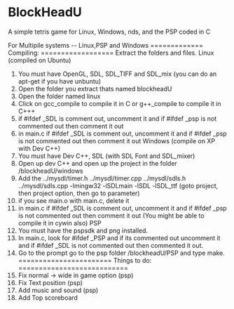 # BlockHeadU
A simple tetris game for Linux, Windows, nds, and the PSP coded in C

For Multipile systems -- Linux,PSP and Windows
============= Compiling: ==================
Extract the folders and files.
Linux (compiled on Ubuntu)
1. You must have OpenGL, SDL, SDL_TIFF and SDL_mix (you can do an apt-get if you have unbuntu)
2. Open the folder you extract thats named blockheadU
3. Open the folder named linux 
4. Click on gcc_compile to compile it in C or g++_compile to compile it in C+++
5. if #ifdef _SDL is comment out, uncomment it and if #ifdef _psp is not commented out then comment it out
6. in main.c if #ifdef _SDL is comment out, uncomment it and if #ifdef _psp is not commented out then comment it out
Windows (compile on XP with Dev C++)
1. You must have Dev C++, SDL (with SDL Font and SDL_mixer)
2. Open up dev C++ and open up the project in the folder /blockheadU/windows
3. Add the ../mysdl/timer.h ../mysdl/timer.cpp ../mysdl/sdls.h ../mysdl/sdls.cpp -lmingw32 -lSDLmain -lSDL -lSDL_ttf (goto project, then project option, then go to parameter)
4. if you see main.o with main.c, delete it
5. in main.c if #ifdef _SDL is comment out, uncomment it and if #ifdef _psp is not commented out then comment it out
(You might be able to compile it in cywin also)
PSP
1. You must have the pspsdk and png installed. 
2. In main.c, look for #ifdef _PSP and if its commented out uncomment it and if #ifdef _SDL is not commented out then commented it out. 
3. Go to the prompt go to the psp folder /blockheadU/PSP and type make.
======================= Things to do: ===========================
1. Fix normal -> wide in game option (psp) 
2. Fix Text position (psp)
3. Add music and sound (psp)
4. Add Top scoreboard
